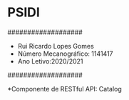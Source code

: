 # PSIDI

###################

* Rui Ricardo Lopes Gomes
* Número Mecanográfico: 1141417
* Ano Letivo:2020/2021

###################

*Componente de RESTful API: Catalog